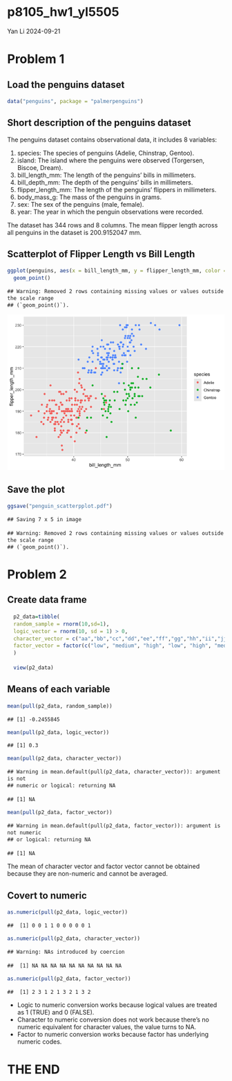 p8105_hw1_yl5505
================
Yan Li
2024-09-21

# Problem 1

## Load the penguins dataset

``` r
data("penguins", package = "palmerpenguins")
```

## Short description of the penguins dataset

The penguins dataset contains observational data, it includes 8
variables:

1.  species: The species of penguins (Adelie, Chinstrap, Gentoo).
2.  island: The island where the penguins were observed (Torgersen,
    Biscoe, Dream).
3.  bill_length_mm: The length of the penguins’ bills in millimeters.
4.  bill_depth_mm: The depth of the penguins’ bills in millimeters.
5.  flipper_length_mm: The length of the penguins’ flippers in
    millimeters.
6.  body_mass_g: The mass of the penguins in grams.
7.  sex: The sex of the penguins (male, female).
8.  year: The year in which the penguin observations were recorded.

The dataset has 344 rows and 8 columns. The mean flipper length across
all penguins in the dataset is 200.9152047 mm.

## Scatterplot of Flipper Length vs Bill Length

``` r
ggplot(penguins, aes(x = bill_length_mm, y = flipper_length_mm, color = species)) +
  geom_point()
```

    ## Warning: Removed 2 rows containing missing values or values outside the scale range
    ## (`geom_point()`).

![](p8105_hw1_yl5505_files/figure-gfm/scatterplot-1.png)<!-- -->

## Save the plot

``` r
ggsave("penguin_scatterpplot.pdf")
```

    ## Saving 7 x 5 in image

    ## Warning: Removed 2 rows containing missing values or values outside the scale range
    ## (`geom_point()`).

# Problem 2

## Create data frame

``` r
  p2_data=tibble(
  random_sample = rnorm(10,sd=1), 
  logic_vector = rnorm(10, sd = 1) > 0, 
  character_vector = c("aa","bb","cc","dd","ee","ff","gg","hh","ii","jj"),
  factor_vector = factor(c("low", "medium", "high", "low", "high", "medium", "low", "high", "medium", "low"))
  )
 
  view(p2_data)
```

## Means of each variable

``` r
mean(pull(p2_data, random_sample))
```

    ## [1] -0.2455845

``` r
mean(pull(p2_data, logic_vector))
```

    ## [1] 0.3

``` r
mean(pull(p2_data, character_vector))
```

    ## Warning in mean.default(pull(p2_data, character_vector)): argument is not
    ## numeric or logical: returning NA

    ## [1] NA

``` r
mean(pull(p2_data, factor_vector)) 
```

    ## Warning in mean.default(pull(p2_data, factor_vector)): argument is not numeric
    ## or logical: returning NA

    ## [1] NA

The mean of character vector and factor vector cannot be obtained
because they are non-numeric and cannot be averaged.

## Covert to numeric

``` r
as.numeric(pull(p2_data, logic_vector))
```

    ##  [1] 0 0 1 1 0 0 0 0 0 1

``` r
as.numeric(pull(p2_data, character_vector))
```

    ## Warning: NAs introduced by coercion

    ##  [1] NA NA NA NA NA NA NA NA NA NA

``` r
as.numeric(pull(p2_data, factor_vector))
```

    ##  [1] 2 3 1 2 1 3 2 1 3 2

- Logic to numeric conversion works because logical values are treated
  as 1 (TRUE) and 0 (FALSE).
- Character to numeric conversion does not work because there’s no
  numeric equivalent for character values, the value turns to NA.
- Factor to numeric conversion works because factor has underlying
  numeric codes.

# THE END
